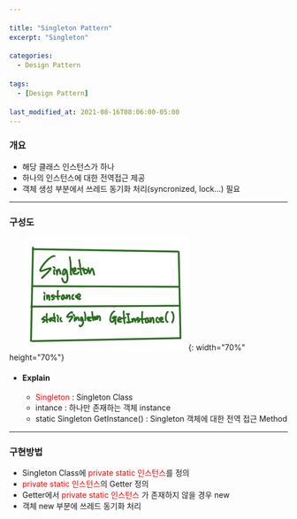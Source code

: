 ```yaml
---

title: "Singleton Pattern"
excerpt: "Singleton" 

categories:
  - Design Pattern

tags:
  - [Design Pattern]

last_modified_at: 2021-08-16T08:06:00-05:00
---
```



### 개요
 - 해당 클래스 인스턴스가 하나
 - 하나의 인스턴스에 대한 전역접근 제공
 - 객체 생성 부분에서 쓰레드 동기화 처리(syncronized, lock...) 필요

---

### 구성도
　　![image](/assets/images/DesignPattern/SingletonPattern.png){: width="70%" height="70%"}  

 - #### Explain
   - <span style="color:red">Singleton</span> : Singleton Class
   - intance : 하나만 존재하는 객체 instance
   - static Singleton GetInstance() : Singleton 객체에 대한 전역 접근 Method

---
### 구현방법
 - Singleton Class에 <span style="color:red">private static 인스턴스</span>를 정의
 - <span style="color:red">private static 인스턴스</span>의 Getter 정의
 - Getter에서 <span style="color:red">private static 인스턴스</span> 가 존재하지 않을 경우 new
 - 객체 new 부분에 쓰레드 동기화 처리

